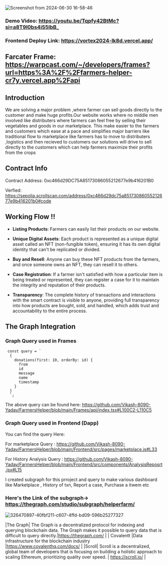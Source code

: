 ![Screenshot from 2024-06-30 16-58-46](https://github.com/Vikash-8090-Yadav/FarmersHelper/assets/85225156/8b3065a0-cd78-43a4-895a-33d20a4b8b54)




### Demo Video: https://youtu.be/Tqpfy42BtMc?si=a8T9l0bs4iS5lbB_

### Frontend Deploy Link: https://vortex2024-lk8d.vercel.app/


## Farcater Frame:  https://warpcast.com/~/developers/frames?url=https%3A%2F%2Ffarmers-helper-cr7y.vercel.app%2Fapi



## Introduction 

We are solving a major problem ,where farmer can sell goods directly to the customer and make huge profits.Our website works where no middle men involved 
like distributers where farmers can feel free by selling their vegetables and goods in our marketplace.
This make easier to the farmers and customers which ease at a pace and simplifies major barriers like 
traditional flow to marketplace like farmers has to move to distributers ,logistics and then recieved to customers our 
solutions will drive to sell directly to the customers which can help farmers maximize their profits from the crops


## Contract Info 

Contract Address: 0xc466d29DC75A85173086055212677e9b416201B0

Verfied: https://sepolia.scrollscan.com/address/0xc466d29dc75a85173086055212677e9b416201b0#code



## Working Flow !!

- **Listing Products**: Farmers can easily list their products on our website.

- **Unique Digital Assets**: Each product is represented as a unique digital asset called an NFT (non-fungible token), ensuring it has its own digital identity that can't be replicated or divided.

- **Buy and Resell**: Anyone can buy these NFT products from the farmers, and once someone owns an NFT, they can resell it to others.

- **Case Registration**: If a farmer isn't satisfied with how a particular item is being treated or represented, they can register a case for it to maintain the integrity and reputation of their products.

- **Transparency**: The complete history of transactions and interactions with the smart contract is visible to anyone, providing full transparency into how products are bought, sold, and handled, which adds trust and accountability to the entire process.


## The Graph Integration


### Graph Query used in Frames 

```
 const query = `
  {
    donations(first: 10, orderBy: id) {
      from
      id
      message
      name
      timestamp
    }
  }
  `;
```

The above query can be found here: https://github.com/Vikash-8090-Yadav/FarmersHelper/blob/main/Frames/api/index.tsx#L100C2-L110C5


### Graph Query used in Frontend (Dapp)

You can  find the query  Here: 

For marketplace Query : https://github.com/Vikash-8090-Yadav/FarmersHelper/blob/main/Frontend/src/pages/marketplace.js#L33

For  History Analysis Query : https://github.com/Vikash-8090-Yadav/FarmersHelper/blob/main/Frontend/src/components/AnalysisReposrt.jsx#L15




I created subgraph for this prroject and query  to make various dashboard like Marketplace , History of txn, Report a case, Purchase a  itwem etc

### Here's the Link of the subgraph-> https://thegraph.com/studio/subgraph/helperfarm/

![326470897-40fbf211-c607-4ffd-bd09-596b25277327](https://github.com/Vikash-8090-Yadav/FarmersHelper/assets/85225156/3b017506-74b9-4cd6-a3a3-c883e450286d)



|The Graph| The Graph is a decentralized protocol for indexing and querying blockchain data. The Graph makes it possible to query data that is difficult to query directly.|https://thegraph.com/ | 
| Covalentt |Data infrastructure for the blockchain industry |https://www.covalenthq.com/docs/ |
|Scroll| Scroll is a decentralized, global team of developers that is focusing on building a holistic approach to scaling Ethereum, prioritizing quality over speed. | https://scroll.io/ | 

